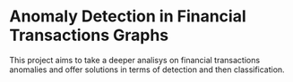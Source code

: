 # Anomaly Detection in Financial Transactions Graphs

This project aims to take a deeper analisys on financial transactions anomalies and offer solutions in terms of detection and then classification.
